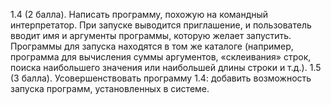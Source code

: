 1.4 (2 балла). Написать программу, похожую на командный интерпретатор. При запуске выводится приглашение, и пользователь вводит имя и аргументы программы, которую желает запустить. Программы для запуска находятся в том же каталоге (например, программа для вычисления суммы аргументов, «склеивания» строк, поиска наибольшего значения или наибольшей длины строки и т.д.).
1.5 (3 балла). Усовершенствовать программу 1.4: добавить возможность запуска программ, установленных в системе.
